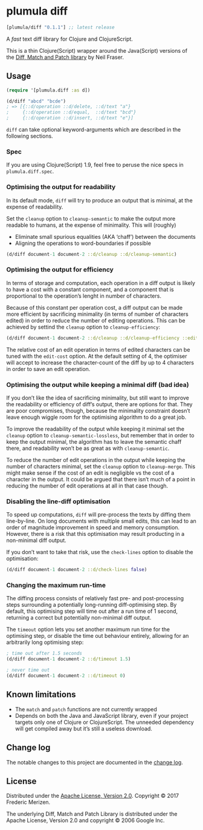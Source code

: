 # plumula diff

[](dependency)
```clojure
[plumula/diff "0.1.1"] ;; latest release
```
[](/dependency)

A _fast_ text diff library for Clojure and ClojureScript.

This is a thin Clojure(Script) wrapper around the Java(Script) versions of the
[Diff, Match and Patch library][diff-match-patch] by Neil Fraser.

[diff-match-patch]: https://code.google.com/archive/p/google-diff-match-patch/


## Usage

```clojure
(require '[plumula.diff :as d])

(d/diff "abcd" "bcde")
; => [{::d/operation ::d/delete, ::d/text "a"}
;     {::d/operation ::d/equal,  ::d/text "bcd"}
;     {::d/operation ::d/insert, ::d/text "e"}]
```

`diff` can take optional keyword-arguments which are described in the following
sections.


### Spec

If you are using Clojure(Script) 1.9, feel free to peruse the nice specs in
`plumula.diff.spec`.


### Optimising the output for readability

In its default mode, `diff` will try to produce an output that is minimal, at
the expense of readability.

Set the `cleanup` option to `cleanup-semantic` to make the output more readable
to humans, at the expense of minimality. This will (roughly)

- Eliminate small spurious equalities (AKA ‘chaff’) between the documents 
- Aligning the operations to word-boundaries if possible

```clojure
(d/diff document-1 document-2 ::d/cleanup ::d/cleanup-semantic)
```


### Optimising the output for efficiency

In terms of storage and computation, each operation in a diff output is likely
to have a cost with a constant component, and a component that is proportional
to the operation’s lenght in number of characters.

Because of this constant per operation cost, a diff output can be made more
efficient by sacrificing minimality (in terms of number of characters edited)
in order to reduce the number of editing operations. This can be achieved by
settind the `cleanup` option to `cleanup-efficiency`:

```clojure
(d/diff document-1 document-2 ::d/cleanup ::d/cleanup-efficiency ::edit-cost 4)
```

The relative cost of an edit operation in terms of edited characters can be
tuned with the `edit-cost` option. At the default setting of 4, the optimiser
will accept to increase the character-count of the diff by up to 4 characters in
order to save an edit operation.


### Optimising the output while keeping a minimal diff (bad idea)

If you don’t like the idea of sacrificing minimality, but still want to improve
the readability or efficiency of diff’s output, there are options for that.
They are poor compromises, though, because the minimality constraint doesn’t
leave enough wiggle room for the optimising algorithm to do a great job.

To improve the readability of the output while keeping it minimal set the 
`cleanup` option to `cleanup-semantic-lossless`, but remember that in order to
keep the output minimal, the algorithm has to leave the semantic chaff there,
and readability won’t be as great as with `cleanup-semantic`.

To reduce the number of edit operations in the output while keeping the  number
of characters minimal, set the `cleanup` option to `cleanup-merge`. This might
make sense if the cost of an edit is negligible vs the cost of a character in
the output. It could be argued that there isn’t much of a point in reducing the
number of edit operations at all in that case though.


### Disabling the line-diff optimisation

To speed up computations, `diff` will pre-process the texts by diffing them
line-by-line. On long documents with multiple small edits, this can lead to an
order of magnitude improvement in speed and memory consumption. However, there
is a risk that this optimisation may result producting in a non-minimal diff
output.

If you don’t want to take that risk, use the `check-lines` option to disable
the optimisation:

```clojure
(d/diff document-1 document-2 ::d/check-lines false)
```


### Changing the maximum run-time

The diffing process consists of relatively fast pre- and post-processing
steps surrounding a potentially long-running diff-optimising step. By default,
this optimising step will time out after a run time of 1 second, returning a
correct but potentially non-minimal diff output.

The `timeout` option lets you set another maximum run time for the optimising
step, or disable the time out behaviour entirely, allowing for an arbitrarily
long optimising step:

```clojure
; time out after 1.5 seconds
(d/diff document-1 document-2 ::d/timeout 1.5)

; never time out
(d/diff document-1 document-2 ::d/timeout 0)
```

## Known limitations

- The `match` and `patch` functions are not currently wrapped
- Depends on both the Java and JavaScript library, even if your project targets
  only one of Clojure or ClojureScript. The unneeded dependency will get
  compiled away but it’s still a useless download.


## Change log

The notable changes to this project are documented in the [change log](CHANGELOG.md).


## License

Distributed under the [Apache License, Version 2.0](LICENSE.txt).
Copyright &copy; 2017 Frederic Merizen.

The underlying Diff, Match and Patch Library is distributed under the
Apache License, Version 2.0 and copyright &copy; 2006 Google Inc.
